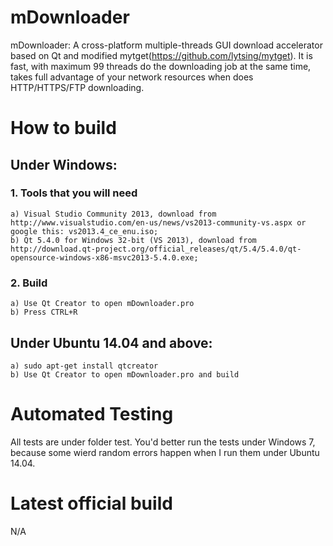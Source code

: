 # mDownloader
mDownloader: A cross-platform multiple-threads GUI download accelerator based on Qt and modified mytget(https://github.com/lytsing/mytget).
It is fast, with maximum 99 threads do the downloading job at the same time, takes full advantage of your network resources when does HTTP/HTTPS/FTP downloading. 

# How to build

## Under Windows:

### 1. Tools that you will need

	a) Visual Studio Community 2013, download from http://www.visualstudio.com/en-us/news/vs2013-community-vs.aspx or google this: vs2013.4_ce_enu.iso;
	b) Qt 5.4.0 for Windows 32-bit (VS 2013), download from http://download.qt-project.org/official_releases/qt/5.4/5.4.0/qt-opensource-windows-x86-msvc2013-5.4.0.exe;

### 2. Build

	a) Use Qt Creator to open mDownloader.pro
	b) Press CTRL+R

## Under Ubuntu 14.04 and above:

 	a) sudo apt-get install qtcreator
	b) Use Qt Creator to open mDownloader.pro and build

# Automated Testing

All tests are under folder test. You'd better run the tests under Windows 7, because some wierd random errors happen when I run them under Ubuntu 14.04.

# Latest official build 
N/A

